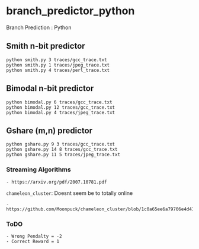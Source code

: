 # branch_predictor_python
Branch Prediction : Python 


## Smith n-bit predictor

```
python smith.py 3 traces/gcc_trace.txt
python smith.py 1 traces/jpeg_trace.txt
python smith.py 4 traces/perl_trace.txt
```

## Bimodal n-bit predictor

```
python bimodal.py 6 traces/gcc_trace.txt
python bimodal.py 12 traces/gcc_trace.txt
python bimodal.py 4 traces/jpeg_trace.txt
```

## Gshare (m,n) predictor

```
python gshare.py 9 3 traces/gcc_trace.txt
python gshare.py 14 8 traces/gcc_trace.txt
python gshare.py 11 5 traces/jpeg_trace.txt
```

### Streaming Algorithms
    - https://arxiv.org/pdf/2007.10781.pdf

`chameleon_cluster`: Doesnt seem be to totally online     

    - https://github.com/Moonpuck/chameleon_cluster/blob/1c0a65ee6a79706e4d415dd7ca78da5d3c29906d/chameleon.py#L80

### ToDO    
    - Wrong Pendalty = -2
    - Correct Reward = 1
